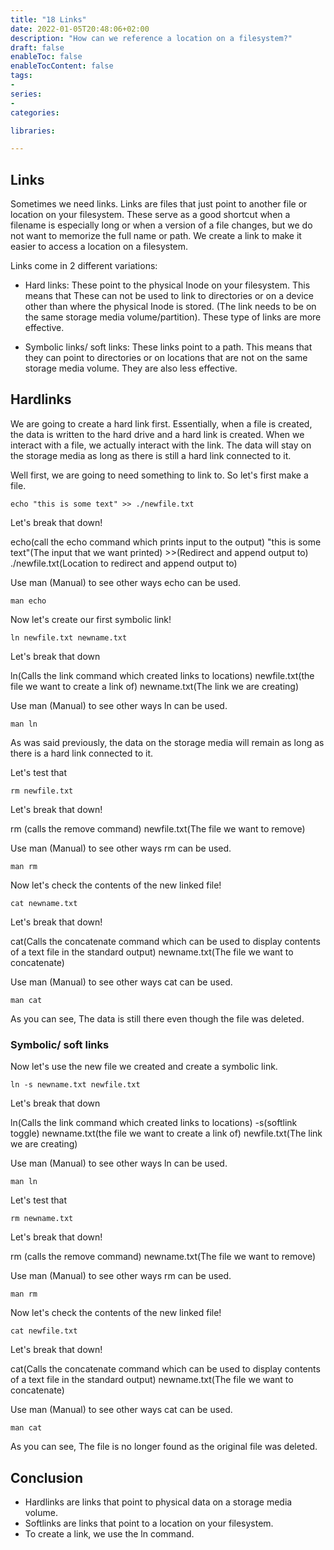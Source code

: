 ```yaml
---
title: "18 Links"
date: 2022-01-05T20:48:06+02:00
description: "How can we reference a location on a filesystem?"
draft: false
enableToc: false
enableTocContent: false
tags:
-
series:
-
categories:

libraries:

---
```


## Links

Sometimes we need links.
Links are files that just point to another file or location on your filesystem.
These serve as a good shortcut when a filename is especially long or when a version of a file changes, but we do not want to memorize the full name or path. 
We create a link to make it easier to access a location on a filesystem.

Links come in 2 different variations:

* Hard links: These point to the physical Inode on your filesystem. This means that These can not be used to link to directories or on a device other than where the physical Inode is stored. (The link needs to be on the same storage media volume/partition).
These type of links are more effective.

* Symbolic links/ soft links: These links point to a path. This means that they can point to directories or on locations that are not on the same storage media volume.
They are also less effective.

## Hardlinks

We are going to create a hard link first.
Essentially, when a file is created, the data is written to the hard drive and a hard link is created.
When we interact with a file, we actually interact with the link.
The data will stay on the storage media as long as there is still a hard link connected to it.

Well first, we are going to need something to link to.
So let's first make a file.


```
echo "this is some text" >> ./newfile.txt
```

Let's break that down!

echo(call the echo command which prints input to the output) "this is some text"(The input that we want printed) >>(Redirect and append output to) ./newfile.txt(Location to redirect and append output to)

Use man (Manual) to see other ways echo can be used.

```
man echo
```

Now let's create our first symbolic link!

```
ln newfile.txt newname.txt
```

Let's break that down

ln(Calls the link command which created links to locations) newfile.txt(the file we want to create a link of) newname.txt(The link we are creating)

Use man (Manual) to see other ways ln can be used.

```
man ln
```

As was said previously, the data on the storage media will remain as long as there is a hard link connected to it.

Let's test that

```
rm newfile.txt
```

Let's break that down!

rm (calls the remove command) newfile.txt(The file we want to remove)

Use man (Manual) to see other ways rm can be used.

```
man rm
```
Now let's check the contents of the new linked file!

```
cat newname.txt
```

Let's break that down!

cat(Calls the concatenate command which can be used to display contents of a text file in the standard output) newname.txt(The file we want to concatenate)

Use man (Manual) to see other ways cat can be used.

```
man cat
```
As you can see, The data is still there even though the file was deleted.

### Symbolic/ soft links

Now let's use the new file we created and create a symbolic link.

```
ln -s newname.txt newfile.txt
```

Let's break that down

ln(Calls the link command which created links to locations) -s(softlink toggle) newname.txt(the file we want to create a link of) newfile.txt(The link we are creating)

Use man (Manual) to see other ways ln can be used.

```
man ln
```

Let's test that

```
rm newname.txt
```

Let's break that down!

rm (calls the remove command) newname.txt(The file we want to remove)

Use man (Manual) to see other ways rm can be used.

```
man rm
```
Now let's check the contents of the new linked file!

```
cat newfile.txt
```

Let's break that down!

cat(Calls the concatenate command which can be used to display contents of a text file in the standard output) newname.txt(The file we want to concatenate)

Use man (Manual) to see other ways cat can be used.

```
man cat
```

As you can see, The file is no longer found as the original file was deleted.

## Conclusion

* Hardlinks are links that point to physical data on a storage media volume.
* Softlinks are links that point to a location on your filesystem.
* To create a link, we use the ln command.